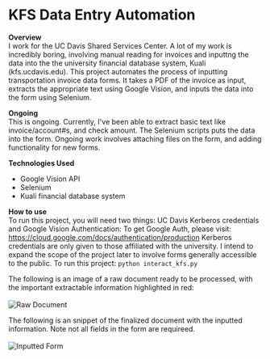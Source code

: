 # KFS Data Entry Automation

**Overview**<br />
I work for the UC Davis Shared Services Center. A lot of my work is incredibly boring, involving manual reading for invoices and inputtng the data into the the university financial database system, Kuali (kfs.ucdavis.edu). This project automates the process of inputting transportation invoice data forms. It takes a PDF of the invoice as input, extracts the appropriate text using Google Vision, and inputs the data into the form using Selenium.

**Ongoing**<br />
This is ongoing. Currently, I've been able to extract basic text like invoice/account#s, and check amount. The Selenium scripts puts the data into the form. Ongoing work involves attaching files on the form, and adding functionality for new forms.

**Technologies Used**
  - Google Vision API
  - Selenium
  - Kuali financial database system
  
 **How to use**<br />
 To run this project, you will need two things: UC Davis Kerberos credentials and Google Vision Authentication: 
 To get Google Auth, please visit: https://cloud.google.com/docs/authentication/production
 Kerberos credentials are only given to those affiliated with the university. I intend to expand the scope of the project later to involve forms generally accessible to the public.
 To run this project:
 `python interact_kfs.py`

 The following is an image of a raw document ready to be processed, with the important extractable information highlighted in red:
 <br><br> <img src="/img/raw_doc_kfs" alt="Raw Document"/>

 The following is an snippet of the finalized document with the inputted information. Note not all fields in the form are requireed.
 <br><br> <img src="/img/filled_in_kfs" alt="Inputted Form"/>
 
